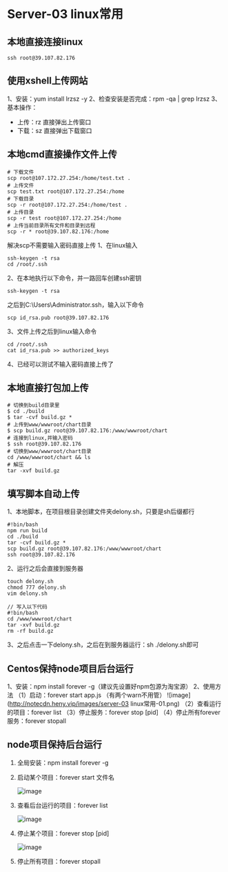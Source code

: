 # Server-03 linux常用


## 本地直接连接linux

```shell
ssh root@39.107.82.176
```



## 使用xshell上传网站

1、安装：yum install lrzsz -y
2、检查安装是否完成：rpm -qa | grep lrzsz
3、基本操作：

* 上传：rz 直接弹出上传窗口
* 下载：sz 直接弹出下载窗口



## 本地cmd直接操作文件上传

```shell
# 下载文件
scp root@107.172.27.254:/home/test.txt . 
# 上传文件
scp test.txt root@107.172.27.254:/home    
# 下载目录
scp -r root@107.172.27.254:/home/test .    
# 上传目录
scp -r test root@107.172.27.254:/home    
# 上传当前目录所有文件和目录到远程
scp -r * root@39.107.82.176:/home
```
解决scp不需要输入密码直接上传
1、在linux输入
```shell
ssh-keygen -t rsa
cd /root/.ssh
```
2、在本地执行以下命令，并一路回车创建ssh密钥
```shell
ssh-keygen -t rsa
```
之后到C:\Users\Administrator\.ssh，输入以下命令
```shell
scp id_rsa.pub root@39.107.82.176
```
3、文件上传之后到linux输入命令
```shell
cd /root/.ssh
cat id_rsa.pub >> authorized_keys
```
4、已经可以测试不输入密码直接上传了



## 本地直接打包加上传

```shell
# 切换到build目录里
$ cd ./build
$ tar -cvf build.gz *
# 上传到www/wwwroot/chart目录
$ scp build.gz root@39.107.82.176:/www/wwwroot/chart
# 连接到linux,并输入密码
$ ssh root@39.107.82.176
# 切换到www/wwwroot/chart目录
cd /www/wwwroot/chart && ls
# 解压
tar -xvf build.gz
```



## 填写脚本自动上传

1、本地脚本，在项目根目录创建文件夹delony.sh，只要是sh后缀都行
```shell
#!bin/bash
npm run build
cd ./build
tar -cvf build.gz *
scp build.gz root@39.107.82.176:/www/wwwroot/chart
ssh root@39.107.82.176
```
2、运行之后会直接到服务器
```shell
touch delony.sh
chmod 777 delony.sh
vim delony.sh

// 写入以下代码
#!bin/bash
cd /www/wwwroot/chart
tar -xvf build.gz
rm -rf build.gz
```

3、之后点击一下delony.sh，之后在到服务器运行：sh ./delony.sh即可



## Centos保持node项目后台运行

1、安装：npm install forever -g（建议先设置好npm包源为淘宝源）
2、使用方法
（1）启动：forever start app.js （有两个warn不用管）
![image](http://notecdn.heny.vip/images/server-03 linux常用-01.png)
（2）查看运行的项目：forever list
（3）停止服务：forever stop [pid]
（4）停止所有forever服务：forever stopall




## node项目保持后台运行

1. 全局安装：npm install forever -g

2. 启动某个项目：forever start 文件名

   ![image](http://notecdn.heny.vip/images/linux%E7%AE%80%E5%8D%95%E6%93%8D%E4%BD%9C-01.png)

3. 查看后台运行的项目：forever list

   ![image](http://notecdn.heny.vip/images/linux%E7%AE%80%E5%8D%95%E6%93%8D%E4%BD%9C-02.png)

4. 停止某个项目：forever stop [pid]

   ![image](http://notecdn.heny.vip/images/linux%E7%AE%80%E5%8D%95%E6%93%8D%E4%BD%9C-03.png)

5. 停止所有项目：forever stopall


